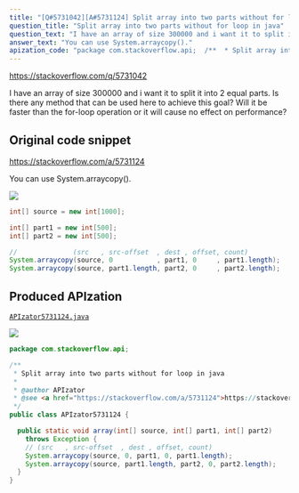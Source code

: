 ```yaml
---
title: "[Q#5731042][A#5731124] Split array into two parts without for loop in java"
question_title: "Split array into two parts without for loop in java"
question_text: "I have an array of size 300000 and i want it to split it into 2 equal parts. Is there any method that can be used here to achieve this goal? Will it be faster than the for-loop operation or it will cause no effect on performance?"
answer_text: "You can use System.arraycopy()."
apization_code: "package com.stackoverflow.api;  /**  * Split array into two parts without for loop in java  *  * @author APIzator  * @see <a href=\"https://stackoverflow.com/a/5731124\">https://stackoverflow.com/a/5731124</a>  */ public class APIzator5731124 {    public static void array(int[] source, int[] part1, int[] part2)     throws Exception {     // (src   , src-offset  , dest , offset, count)     System.arraycopy(source, 0, part1, 0, part1.length);     System.arraycopy(source, part1.length, part2, 0, part2.length);   } }"
---
```


https://stackoverflow.com/q/5731042

I have an array of size 300000 and i want it to split it into 2 equal parts. Is there any method that can be used here to achieve this goal?
Will it be faster than the for-loop operation or it will cause no effect on performance?



## Original code snippet

https://stackoverflow.com/a/5731124

You can use System.arraycopy().

<div class="code-logo"><img src="/stackoverflow.png" /></div>

```java
int[] source = new int[1000];

int[] part1 = new int[500];
int[] part2 = new int[500];

//              (src   , src-offset  , dest , offset, count)
System.arraycopy(source, 0           , part1, 0     , part1.length);
System.arraycopy(source, part1.length, part2, 0     , part2.length);
```

## Produced APIzation

[`APIzator5731124.java`](https://github.com/pasqualesalza/apization/raw/main/data/search/APIzator5731124.java)

<div class="code-logo"><img src="/apizator.png" /></div>

```java
package com.stackoverflow.api;

/**
 * Split array into two parts without for loop in java
 *
 * @author APIzator
 * @see <a href="https://stackoverflow.com/a/5731124">https://stackoverflow.com/a/5731124</a>
 */
public class APIzator5731124 {

  public static void array(int[] source, int[] part1, int[] part2)
    throws Exception {
    // (src   , src-offset  , dest , offset, count)
    System.arraycopy(source, 0, part1, 0, part1.length);
    System.arraycopy(source, part1.length, part2, 0, part2.length);
  }
}

```